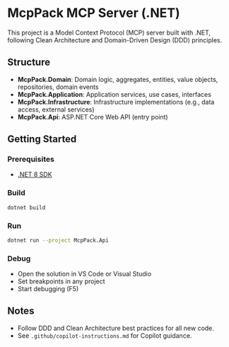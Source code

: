 # McpPack MCP Server (.NET)

This project is a Model Context Protocol (MCP) server built with .NET, following Clean Architecture and Domain-Driven Design (DDD) principles.

## Structure
- **McpPack.Domain**: Domain logic, aggregates, entities, value objects, repositories, domain events
- **McpPack.Application**: Application services, use cases, interfaces
- **McpPack.Infrastructure**: Infrastructure implementations (e.g., data access, external services)
- **McpPack.Api**: ASP.NET Core Web API (entry point)

## Getting Started

### Prerequisites
- [.NET 8 SDK](https://dotnet.microsoft.com/download)

### Build
```sh
dotnet build
```

### Run
```sh
dotnet run --project McpPack.Api
```

### Debug
- Open the solution in VS Code or Visual Studio
- Set breakpoints in any project
- Start debugging (F5)

## Notes
- Follow DDD and Clean Architecture best practices for all new code.
- See `.github/copilot-instructions.md` for Copilot guidance.
